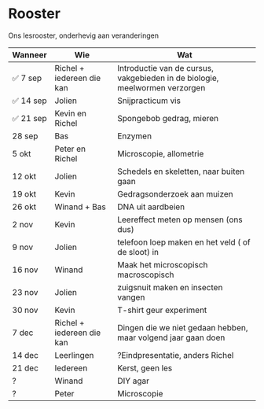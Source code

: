 # Rooster

Ons lesrooster, onderhevig aan veranderingen

Wanneer|Wie|Wat
---|---|---
:white_check_mark: 7 sep|Richel + iedereen die kan|Introductie van de cursus, vakgebieden in de biologie, meelwormen verzorgen
:white_check_mark: 14 sep|Jolien|Snijpracticum vis
:white_check_mark: 21 sep|Kevin en Richel|Spongebob gedrag, mieren
28 sep|Bas|Enzymen
5 okt|Peter en Richel|Microscopie, allometrie
12 okt|Jolien|Schedels en skeletten, naar buiten gaan
19 okt|Kevin|Gedragsonderzoek aan muizen
26 okt|Winand + Bas|DNA uit aardbeien
2 nov|Kevin|Leereffect meten op mensen (ons dus)
9 nov|Jolien|telefoon loep maken en het veld ( of de sloot) in
16 nov|Winand|Maak het microscopisch macroscopisch
23 nov|Jolien|zuigsnuit maken en insecten vangen
30 nov|Kevin|T-shirt geur experiment
7 dec|Richel + iedereen die kan|Dingen die we niet gedaan hebben, maar volgend jaar gaan doen
14 dec|Leerlingen|?Eindpresentatie, anders Richel
21 dec|Iedereen|Kerst, geen les
?|Winand|DIY agar
?|Peter|Microscopie
